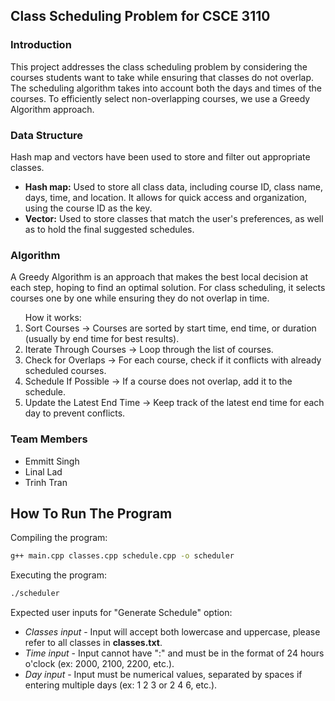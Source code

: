 <h2>Class Scheduling Problem for CSCE 3110</h2>

<h3>Introduction</h3>
<p>This project addresses the class scheduling problem by considering the courses students want to take while ensuring that classes do not overlap. The scheduling algorithm takes into account both the days and times of the courses. To efficiently select non-overlapping courses, we use a Greedy Algorithm approach.</p>

<h3>Data Structure</h3>
<p>Hash map and vectors have been used to store and filter out appropriate classes.<p>
<ul>
  <li><strong>Hash map:</strong> Used to store all class data, including course ID, class name, days, time, and location. It allows for quick access and organization, using the course ID as the key.</li>
  <li><strong>Vector:</strong> Used to store classes that match the user's preferences, as well as to hold the final suggested schedules.</li>
</ul>

<h3>Algorithm</h3>
<p>A Greedy Algorithm is an approach that makes the best local decision at each step, hoping to find an optimal solution. For class scheduling, it selects courses one by one while ensuring they do not overlap in time.</p>
<ol>
  How it works:
  <li>Sort Courses → Courses are sorted by start time, end time, or duration (usually by end time for best results).</li>
  <li>Iterate Through Courses → Loop through the list of courses.</li>
  <li>Check for Overlaps → For each course, check if it conflicts with already scheduled courses.</li>
  <li>Schedule If Possible → If a course does not overlap, add it to the schedule.</li>
  <li>Update the Latest End Time → Keep track of the latest end time for each day to prevent conflicts.</li>
</ol>

<h3>Team Members</h3>
<ul>
  <li>Emmitt Singh</li>
  <li>Linal Lad</li>
  <li>Trinh Tran</li>
</ul>

## How To Run The Program

Compiling the program:
```bash
g++ main.cpp classes.cpp schedule.cpp -o scheduler
```

Executing the program:
```bash
./scheduler
```

<p>Expected user inputs for "Generate Schedule" option:</p>
<ul>
  <li><i>Classes input</i> - Input will accept both lowercase and uppercase, please refer to all classes in <b>classes.txt</b>.</li>
  <li><i>Time input</i> - Input cannot have ":" and must be in the format of 24 hours o'clock (ex: 2000, 2100, 2200, etc.).</li>
  <li><i>Day input</i> - Input must be numerical values, separated by spaces if entering multiple days (ex: 1 2 3 or 2 4 6, etc.).</li>
</ul>
